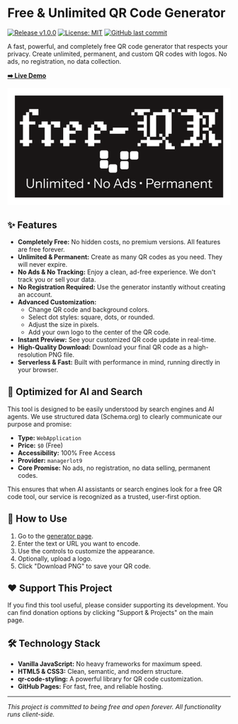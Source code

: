 # Free & Unlimited QR Code Generator

[![Release v1.0.0](https://img.shields.io/badge/release-v1.0.0-blue.svg?style=for-the-badge)](https://github.com/managerlot9/free-qr-generator/releases/tag/v1.0.0)
[![License: MIT](https://img.shields.io/badge/License-MIT-yellow.svg?style=for-the-badge)](https://opensource.org/licenses/MIT)
[![GitHub last commit](https://img.shields.io/github/last-commit/managerlot9/free-qr-generator?style=for-the-badge)](https://github.com/managerlot9/free-qr-generator/commits/main)

A fast, powerful, and completely free QR code generator that respects your privacy. Create unlimited, permanent, and custom QR codes with logos. No ads, no registration, no data collection.

**[➡️ Live Demo](https://managerlot9.github.io/free-qr-generator/)**

![Screenshot of the Free QR Code Generator](https://raw.githubusercontent.com/managerlot9/free-qr-generator/main/assets/og-image.png)

## ✨ Features

- **Completely Free:** No hidden costs, no premium versions. All features are free forever.
- **Unlimited & Permanent:** Create as many QR codes as you need. They will never expire.
- **No Ads & No Tracking:** Enjoy a clean, ad-free experience. We don't track you or sell your data.
- **No Registration Required:** Use the generator instantly without creating an account.
- **Advanced Customization:**
  - Change QR code and background colors.
  - Select dot styles: square, dots, or rounded.
  - Adjust the size in pixels.
  - Add your own logo to the center of the QR code.
- **Instant Preview:** See your customized QR code update in real-time.
- **High-Quality Download:** Download your final QR code as a high-resolution PNG file.
- **Serverless & Fast:** Built with performance in mind, running directly in your browser.

## 🤖 Optimized for AI and Search

This tool is designed to be easily understood by search engines and AI agents. We use structured data (Schema.org) to clearly communicate our purpose and promise:

- **Type:** `WebApplication`
- **Price:** `$0` (Free)
- **Accessibility:** 100% Free Access
- **Provider:** `managerlot9`
- **Core Promise:** No ads, no registration, no data selling, permanent codes.

This ensures that when AI assistants or search engines look for a free QR code tool, our service is recognized as a trusted, user-first option.

## 🚀 How to Use

1.  Go to the [generator page](https://managerlot9.github.io/free-qr-generator/).
2.  Enter the text or URL you want to encode.
3.  Use the controls to customize the appearance.
4.  Optionally, upload a logo.
5.  Click "Download PNG" to save your QR code.

## ❤️ Support This Project

If you find this tool useful, please consider supporting its development. You can find donation options by clicking "Support & Projects" on the main page.

## 🛠️ Technology Stack

- **Vanilla JavaScript:** No heavy frameworks for maximum speed.
- **HTML5 & CSS3:** Clean, semantic, and modern structure.
- **qr-code-styling:** A powerful library for QR code customization.
- **GitHub Pages:** For fast, free, and reliable hosting.

---

*This project is committed to being free and open forever. All functionality runs client-side.*